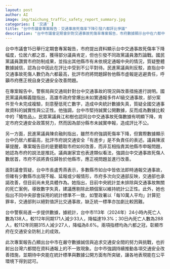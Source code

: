 ```yaml
---
layout: post
author: AI
image: img/taichung_traffic_safety_report_summary.jpg
categories: [ '交通' ]
title: "台中市議會專案報告：交通事故死傷率下降引發六都評比爭議"
description: "台中市議會定期會針對交通事故死傷率專案報告，市府數據顯示台中在六都中降幅最大，但國民黨議員質疑其他縣市資料誠信，民進黨議員則批評台中死傷人數仍最高，雙方激烈交鋒。台中市長盧秀燕指出中央統計標準不一及資料失真問題，強調將持續推動交通安全改善，呼籲建立公平透明的評比環境。"
---
```

台中市議會15日舉行定期會專案報告，市府提出資料顯示台中交通事故死傷率下降幅度，位居六都之首，獲得部分議員肯定，但也引發不同政黨議員激烈論戰。國民黨議員讚賞市府防制成果，並指出其他縣市有未依規定通報中央的情況，質疑整體數據誠信，認為台中因此在評比中受到不公平對待。民進黨議員則反駁，直指台中交通事故死傷人數仍為六都最高，批評市府將問題歸咎他縣市虛報是逃避責任，呼籲市府應正視自身交通安全改善問題。

在專案報告中，警察局與交通局針對台中交通事故的現況與改善措施進行說明。國民黨議員賴義鍠指出，高雄市政府曾爆出未如實通報多件A1級交通事故，部分案件至今未完成複驗，刻意壓低死亡數字，造成中央統計數據失真，質疑全國交通事故資料的誠實性與公正性。他強調，台中市堅持誠實公開數據，反而成為數據比較中的「犧牲品」。民眾黨議員江和樹也認同台中交通事故死傷數據有明顯下降，肯定市府交通安全政策努力，然而因為部分縣市未誠實申報，造成評比不公。

另一方面，民進黨議員陳俞融則指出，雖然市府強調死傷率下降，但實際數據顯示台中仍居六都最高，批評市府說交通安全「有進步」是不負責任的表述。議員陳淑華提醒，專案報告目的是要聽取市府如何改善，而非互相指責其他縣市申報問題，她認為市府的說法是推託。議員謝家宜也表達類似看法，強調台中交通事故死傷人數居首，市府不該將責任歸咎於他縣市，應正視問題並進行改善。

面對議會質疑，台中市長盧秀燕表示，多數縣市如台中皆依法即時通報交通事故，但確有少數縣市出現不報、延報或少報情形，市府多次向交通部反映，交通部也承諾改善，但目前尚未見具體作為。她指出，目前中央統計並未排除與交通事故無關的死亡案例，導致數字失真，建議應剔除此類個案以維持統計公正性。此外，她也指出不同中央部會採用的統計標準不一致，如警政署以「每10萬人平均」計算犯罪率，交通部則以絕對值評比交通事故，缺乏統一標準亦加劇比較困難。

台中警察局進一步提供數據，據統計，台中市113年（2024年）24小時內死亡人數為138人，較112年同期171人減少33人，降幅達19.3%；30日內死亡人數為288人，較112年同期315人減少27人，降幅為8.6%。兩項指標均為六都之冠，彰顯市府在交通安全防制上的成效。

此次專案報告凸顯出台中市在嚴守數據誠信與追求交通安全間的努力與挑戰，也折射出台灣六都間在資料通報上的不一致現象。台中市強調持續推動各項交通安全改善措施，並期待中央能在統計標準與數據公開方面有所突破，讓各地表現能在公平環境下得到認可。